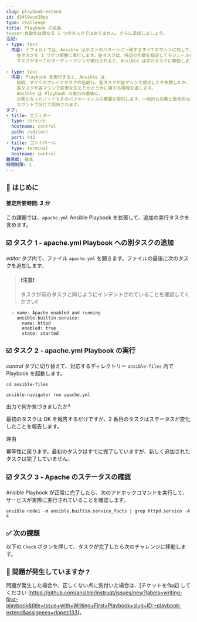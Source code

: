 ```yaml
---
slug: playbook-extend
id: d34l9wcm20pp
type: challenge
title: Playbook の拡張
teaser:自動化は単なる 1 つのタスクではありません。さらに追加しましょう。
注記:
- type: text
  内容: デフォルトでは、Ansible はホストのパターンに一致するすべてのマシンに対して、
    各タスクを 1 つずつ順番に実行します。各タスクは、特定の引数を指定してモジュールを実行します。
    タスクがすべてのターゲットマシンで実行されると、Ansible は次のタスクに移動します。
    
- type: text
  内容: Playbook を実行すると、Ansible は、
    接続、すべてのプレイとタスクの名前行、各タスクが各マシンで成功したか失敗したか、
    各タスクが各マシンで変更を加えたかどうかに関する情報を返します。
    Ansible は Playbook の実行の最後に、
    対象となったノードとそのパフォーマンスの概要を提供します。一般的な失敗と致命的な到達不能な通信試行は、
    カウントで分けて保持されます。
タブ:
- title: エディター
  type: service
  hostname: control
  path: /editor/
  port: 443
- title: コントロール
  type: terminal
  hostname: control
難易度: 基本
時間制限: 1
---
```

👋 はじめに
===
#### 推定所要時間: *3 分*<p>
この課題では、`apache.yml` Ansible Playbook を拡張して、追加の実行タスクを含めます。

☑️ タスク 1 - apache.yml Playbook への別タスクの追加
===

*editor* タブ内で、ファイル `apache.yml` を開きます。ファイルの最後に次のタスクを追加します。

>### **❗️注意❗️**
>タスクが前のタスクと同じようにインデントされていることを確認してください!


```
  - name: Apache enabled and running
    ansible.builtin.service:
      name: httpd
      enabled: true
      state: started
```

☑️ タスク 2 - apache.yml Playbook の実行
===

*control* タブに切り替えて、対応するディレクトリー `ansible-files` 内で Playbook を起動します。

```
cd ansible-files
```

```
ansible-navigator run apache.yml
```

出力で何か気づきましたか?

最初のタスクは OK を報告するだけですが、2 番目のタスクはステータスが変化したことを報告します。

理由

冪等性に戻ります。最初のタスクはすでに完了していますが、新しく追加されたタスクは完了していません。


☑️ タスク 3 - Apache のステータスの確認
===

Ansible Playbook が正常に完了したら、次のアドホックコマンドを実行して、サービスが実際に実行されていることを確認します。

```
ansible node1 -m ansible.builtin.service_facts | grep httpd.service -A 4
```
✅ 次の課題
===
以下の `Check` ボタンを押して、タスクが完了したら次のチャレンジに移動します。

🐛 問題が発生していますか ?
====

問題が発生した場合や、正しくない点に気付いた場合は、[チケットを作成] してください (https://github.com/ansible/instruqt/issues/new?labels=writing-first-playbook&title=Issue+with+Writing+First+Playbook+slug+ID:+playbook-extend&assignees=rlopez133)。

<style type="text/css" rel="stylesheet">
  .lightbox {
    display: none;
    position: fixed;
    justify-content: center;
    align-items: center;
    z-index: 999;
    top: 0;
    left: 0;
    right: 0;
    bottom: 0;
    padding: 1rem;
    background: rgba(0, 0, 0, 0.8);
    margin-left: auto;
    margin-right: auto;
    margin-top: auto;
    margin-bottom: auto;
  }
  .lightbox:target {
    display: flex;
  }
  .lightbox img {
    /* max-height: 100% */
    max-width: 60%;
    max-height: 60%;
  }
  img {
    display: block;
    margin-left: auto;
    margin-right: auto;
    width: 100%;
  }
  h1 {
    font-size: 18px;
  }
    h2 {
    font-size: 16px;
    font-weight: 600
  }
    h3 {
    font-size: 14px;
    font-weight: 600
  }
  p span {
    font-size: 14px;
  }
  ul li span {
    font-size: 14px
  }
</style>